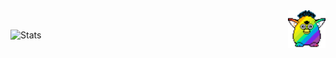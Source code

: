 

<img src="party-furby.gif" align="right" width="60">

<br>

![Stats](https://github-readme-stats.vercel.app/api?username=slmkhanahmed&theme=dark&show_icons=true&bg_color=1a1a1a&icon_color=a0ffff)

<br>
